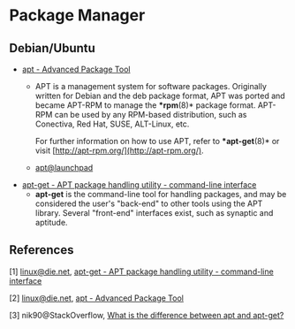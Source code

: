 # Package Manager

## Debian/Ubuntu

* [apt - Advanced Package Tool](http://linux.die.net/man/8/apt)
  * APT is a management system for software packages. Originally written for Debian and the deb package format, APT was ported and became APT-RPM to manage the **\*rpm**(8)* package format. APT-RPM can be used by any RPM-based distribution, such as Conectiva, Red Hat, SUSE, ALT-Linux, etc.

    For further information on how to use APT, refer to **\*apt-get**(8)* or visit [http://apt-rpm.org/](http://apt-rpm.org/).

  * [apt@launchpad](https://launchpad.net/ubuntu/+source/apt)
* [apt-get - APT package handling utility - command-line interface](http://linux.die.net/man/8/apt-get)
  * **apt-get** is the command-line tool for handling packages, and may be considered the user's "back-end" to other tools using the APT library. Several "front-end" interfaces exist, such as synaptic and aptitude.

## References

[1] linux@die.net, [apt-get - APT package handling utility - command-line interface](http://linux.die.net/man/8/apt-get)

[2] linux@die.net, [apt - Advanced Package Tool](http://linux.die.net/man/8/apt-get)

[3] nik90@StackOverflow, [What is the difference between apt and apt-get?](http://askubuntu.com/questions/445384/what-is-the-difference-between-apt-and-apt-get) 